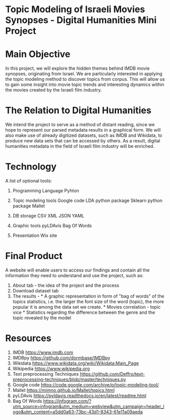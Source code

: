 # Topic Modeling of Israeli Movies Synopses - Digital Humanities Mini Project

# Main Objective

In this project, we will explore the hidden themes behind IMDB movie synopses, originating from Israel.
We are particularly interested in applying the topic modeling method to discover topics from corpus.
This will allow us to gain some insight into movie topic trends and interesting dynamics within the movies created by the Israeli film industry.

# The Relation to Digital Humanities

We intend the project to serve as a method of distant reading, since we hope to represent our parsed metadata results in a graphical form.
We will also make use of already digitized datasets, such as IMDB and Wikidata, to produce new data sets that can be accessed by others.
As a result, digital humanities metadata in the field of Israeli film industry will be enriched.

# Technology

A list of optional tools:

  1. Programming Language
    Pyhton

  1. Topic modeling tools
    Google code
    LDA python package
    Sklearn python package
    Mallet
    
  2. DB storage
    CSV
    XML
    JSON
    YAML
    
  5. Graphic tools
     pyLDAvis
     Bag Of Words
     
  7. Presentation
     Wix site
     


# Final Product

A website will enable users to access our findings and contain all the information they need to understand and use the project, such as:
  1. About tab - the idea of the project and the process
  2. Download dataset tab
  3. The results - 
    * A graphic representation in form of "bag of words" of the topics statistics, i.e. the larger the font size of the word (topic), the more popular it is among the data set we create.
    * Movies correlation - topic vice
    * Statistics regarding the difference between the genre and the topic revealed by the model

# Resources

1. IMDB https://www.imdb.com
2. IMDBpy https://github.com/dormbase/IMDBpy
3. Wikidata https://www.wikidata.org/wiki/Wikidata:Main_Page
4. Wikipedia https://www.wikipedia.org
5. Text preprocessing Techniques https://github.com/Deffro/text-preprocessing-techniques/blob/master/techniques.py 
6. Google code https://code.google.com/archive/p/topic-modeling-tool/
7. Mallet https://mimno.github.io/Mallet/topics.html
8. pyLDAvis https://pyldavis.readthedocs.io/en/latest/readme.html
9. Bag Of Words https://infogram.com/?utm_source=infogram&utm_medium=webview&utm_campaign=header_logo&utm_content=a5dd0a63-73bc-43d1-8343-61e11a09aeda  
